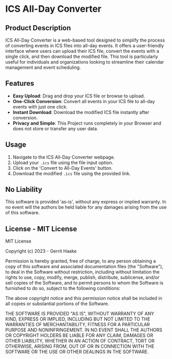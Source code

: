 # ICS All-Day Converter

## Product Description
ICS All-Day Converter is a web-based tool designed to simplify the process of converting events in ICS files into all-day events. It offers a user-friendly interface where users can upload their ICS file, convert the events with a single click, and then download the modified file. This tool is particularly useful for individuals and organizations looking to streamline their calendar management and event scheduling.

## Features
- **Easy Upload**: Drag and drop your ICS file or browse to upload.
- **One-Click Conversion**: Convert all events in your ICS file to all-day events with just one click.
- **Instant Download**: Download the modified ICS file instantly after conversion.
- **Privacy and Simple**: This Project runs completely in your Browser and does not store or transfer any user data.

## Usage
1. Navigate to the ICS All-Day Converter webpage.
2. Upload your `.ics` file using the file input option.
3. Click on the 'Convert to All-Day Events' button.
4. Download the modified `.ics` file using the provided link.

## No Liability
This software is provided 'as-is', without any express or implied warranty. In no event will the authors be held liable for any damages arising from the use of this software.

## License - MIT License

MIT License

Copyright (c) 2023 - Gerrit Haake

Permission is hereby granted, free of charge, to any person obtaining a copy of this software and associated documentation files (the "Software"), to deal in the Software without restriction, including without limitation the rights to use, copy, modify, merge, publish, distribute, sublicense, and/or sell copies of the Software, and to permit persons to whom the Software is furnished to do so, subject to the following conditions:

The above copyright notice and this permission notice shall be included in all copies or substantial portions of the Software.

THE SOFTWARE IS PROVIDED "AS IS", WITHOUT WARRANTY OF ANY KIND, EXPRESS OR IMPLIED, INCLUDING BUT NOT LIMITED TO THE WARRANTIES OF MERCHANTABILITY, FITNESS FOR A PARTICULAR PURPOSE AND NONINFRINGEMENT. IN NO EVENT SHALL THE AUTHORS OR COPYRIGHT HOLDERS BE LIABLE FOR ANY CLAIM, DAMAGES OR OTHER LIABILITY, WHETHER IN AN ACTION OF CONTRACT, TORT OR OTHERWISE, ARISING FROM, OUT OF OR IN CONNECTION WITH THE SOFTWARE OR THE USE OR OTHER DEALINGS IN THE SOFTWARE.
